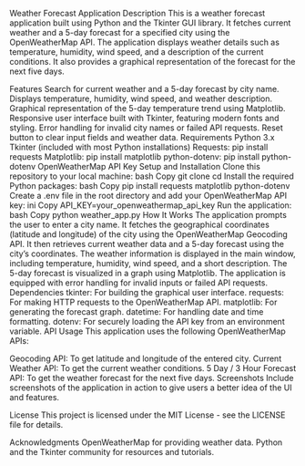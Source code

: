Weather Forecast Application
Description
This is a weather forecast application built using Python and the Tkinter GUI library. It fetches current weather and a 5-day forecast for a specified city using the OpenWeatherMap API. The application displays weather details such as temperature, humidity, wind speed, and a description of the current conditions. It also provides a graphical representation of the forecast for the next five days.

Features
Search for current weather and a 5-day forecast by city name.
Displays temperature, humidity, wind speed, and weather description.
Graphical representation of the 5-day temperature trend using Matplotlib.
Responsive user interface built with Tkinter, featuring modern fonts and styling.
Error handling for invalid city names or failed API requests.
Reset button to clear input fields and weather data.
Requirements
Python 3.x
Tkinter (included with most Python installations)
Requests: pip install requests
Matplotlib: pip install matplotlib
python-dotenv: pip install python-dotenv
OpenWeatherMap API Key
Setup and Installation
Clone this repository to your local machine:
bash
Copy
git clone <repository-url>
cd <repository-folder>
Install the required Python packages:
bash
Copy
pip install requests matplotlib python-dotenv
Create a .env file in the root directory and add your OpenWeatherMap API key:
ini
Copy
API_KEY=your_openweathermap_api_key
Run the application:
bash
Copy
python weather_app.py
How It Works
The application prompts the user to enter a city name.
It fetches the geographical coordinates (latitude and longitude) of the city using the OpenWeatherMap Geocoding API.
It then retrieves current weather data and a 5-day forecast using the city’s coordinates.
The weather information is displayed in the main window, including temperature, humidity, wind speed, and a short description.
The 5-day forecast is visualized in a graph using Matplotlib.
The application is equipped with error handling for invalid inputs or failed API requests.
Dependencies
tkinter: For building the graphical user interface.
requests: For making HTTP requests to the OpenWeatherMap API.
matplotlib: For generating the forecast graph.
datetime: For handling date and time formatting.
dotenv: For securely loading the API key from an environment variable.
API Usage
This application uses the following OpenWeatherMap APIs:

Geocoding API: To get latitude and longitude of the entered city.
Current Weather API: To get the current weather conditions.
5 Day / 3 Hour Forecast API: To get the weather forecast for the next five days.
Screenshots
Include screenshots of the application in action to give users a better idea of the UI and features.

License
This project is licensed under the MIT License - see the LICENSE file for details.

Acknowledgments
OpenWeatherMap for providing weather data.
Python and the Tkinter community for resources and tutorials.